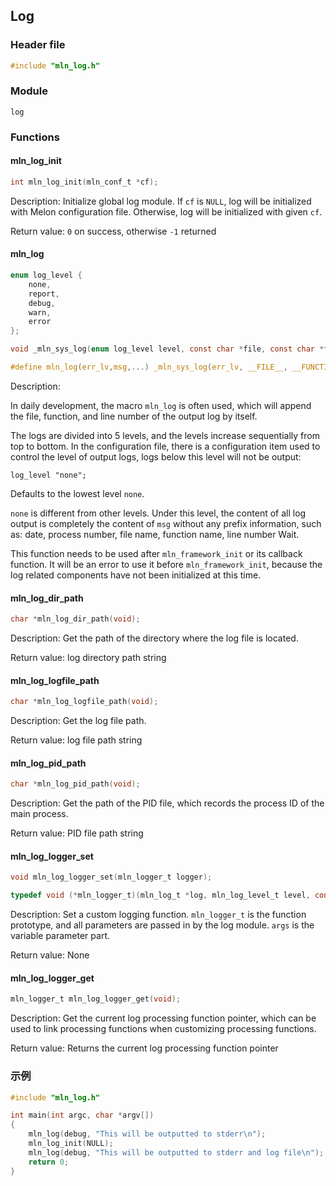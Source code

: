 ## Log



### Header file

```c
#include "mln_log.h"
```



### Module

`log`



### Functions



#### mln_log_init

```c
int mln_log_init(mln_conf_t *cf);
```

Description: Initialize global log module. If `cf` is `NULL`, log will be initialized with Melon configuration file. Otherwise, log will be initialized with given `cf`.

Return value: `0` on success, otherwise `-1` returned



#### mln_log

```c
enum log_level {
    none,
    report,
    debug,
    warn,
    error
};

void _mln_sys_log(enum log_level level, const char *file, const char *func, int line, char *msg, ...);

#define mln_log(err_lv,msg,...) _mln_sys_log(err_lv, __FILE__, __FUNCTION__, __LINE__, msg, ## __VA_ARGS__)
```

Description:

In daily development, the macro `mln_log` is often used, which will append the file, function, and line number of the output log by itself.

The logs are divided into 5 levels, and the levels increase sequentially from top to bottom. In the configuration file, there is a configuration item used to control the level of output logs, logs below this level will not be output:

```
log_level "none";
```

Defaults to the lowest level `none`.

`none` is different from other levels. Under this level, the content of all log output is completely the content of `msg` without any prefix information, such as: date, process number, file name, function name, line number Wait.

This function needs to be used after `mln_framework_init` or its callback function. It will be an error to use it before `mln_framework_init`, because the log related components have not been initialized at this time.



#### mln_log_dir_path

```c
char *mln_log_dir_path(void);
```

Description: Get the path of the directory where the log file is located.

Return value: log directory path string



#### mln_log_logfile_path

```c
char *mln_log_logfile_path(void);
```

Description: Get the log file path.

Return value: log file path string



#### mln_log_pid_path

```c
char *mln_log_pid_path(void);
```

Description: Get the path of the PID file, which records the process ID of the main process.

Return value: PID file path string



#### mln_log_logger_set

```c
void mln_log_logger_set(mln_logger_t logger);

typedef void (*mln_logger_t)(mln_log_t *log, mln_log_level_t level, const char *filename, const char *funcname, int line, char *fmt, va_list args);
```

Description: Set a custom logging function. `mln_logger_t` is the function prototype, and all parameters are passed in by the log module. `args` is the variable parameter part.

Return value: None



#### mln_log_logger_get

```c
mln_logger_t mln_log_logger_get(void);
```

Description: Get the current log processing function pointer, which can be used to link processing functions when customizing processing functions.

Return value: Returns the current log processing function pointer




### 示例

```c
#include "mln_log.h"

int main(int argc, char *argv[])
{
    mln_log(debug, "This will be outputted to stderr\n");
    mln_log_init(NULL);
    mln_log(debug, "This will be outputted to stderr and log file\n");
    return 0;
}
```

